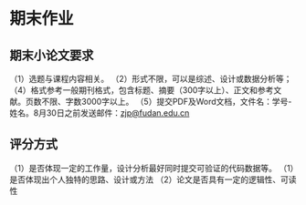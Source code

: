 # 期末作业

## 期末小论文要求

（1）选题与课程内容相关。
（2）形式不限，可以是综述、设计或数据分析等；
（4）格式参考一般期刊格式，包含标题、摘要（300字以上）、正文和参考文献。页数不限、字数3000字以上。
（5）提交PDF及Word文档，文件名：学号-姓名。8月30日之前发送邮件：zjp@fudan.edu.cn

## 评分方式

（1）是否体现一定的工作量，设计分析最好同时提交可验证的代码数据等。
（1）是否体现出个人独特的思路、设计或方法
（2）论文是否具有一定的逻辑性、可读性
